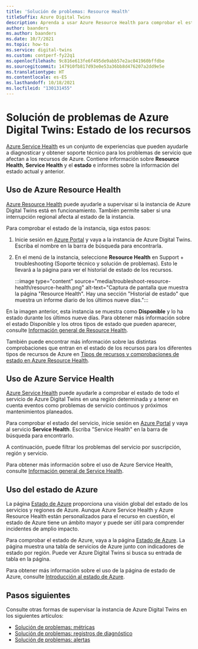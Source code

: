 ```yaml
---
title: 'Solución de problemas: Resource Health'
titleSuffix: Azure Digital Twins
description: Aprenda a usar Azure Resource Health para comprobar el estado de la instancia de Azure Digital Twins.
author: baanders
ms.author: baanders
ms.date: 10/7/2021
ms.topic: how-to
ms.service: digital-twins
ms.custom: contperf-fy22q1
ms.openlocfilehash: 9c816e613fe6f495de9abb57e2ac041960bffdbe
ms.sourcegitcommit: 147910fb817d93e0e53a36bb8d476207a2dd9e5e
ms.translationtype: HT
ms.contentlocale: es-ES
ms.lasthandoff: 10/18/2021
ms.locfileid: "130131455"
---
```

# <a name="troubleshooting-azure-digital-twins-resource-health"></a>Solución de problemas de Azure Digital Twins: Estado de los recursos

[Azure Service Health](../service-health/index.yml) es un conjunto de experiencias que pueden ayudarle a diagnosticar y obtener soporte técnico para los problemas de servicio que afectan a los recursos de Azure. Contiene información sobre **Resource Health**, **Service Health** y el **estado** e informes sobre la información del estado actual y anterior.

## <a name="use-azure-resource-health"></a>Uso de Azure Resource Health

[Azure Resource Health](../service-health/resource-health-overview.md) puede ayudarle a supervisar si la instancia de Azure Digital Twins está en funcionamiento. También permite saber si una interrupción regional afecta al estado de la instancia.

Para comprobar el estado de la instancia, siga estos pasos:

1. Inicie sesión en [Azure Portal](https://portal.azure.com) y vaya a la instancia de Azure Digital Twins. Escriba el nombre en la barra de búsqueda para encontrarla. 

2. En el menú de la instancia, seleccione **Resource Health** en Support + troubleshooting (Soporte técnico y solución de problemas). Esto le llevará a la página para ver el historial de estado de los recursos. 

    :::image type="content" source="media/troubleshoot-resource-health/resource-health.png" alt-text="Captura de pantalla que muestra la página &quot;Resource Health&quot;. Hay una sección &quot;Historial de estado&quot; que muestra un informe diario de los últimos nueve días.":::

En la imagen anterior, esta instancia se muestra como **Disponible** y lo ha estado durante los últimos nueve días. Para obtener más información sobre el estado Disponible y los otros tipos de estado que pueden aparecer, consulte [Información general de Resource Health](../service-health/resource-health-overview.md).

También puede encontrar más información sobre las distintas comprobaciones que entran en el estado de los recursos para los diferentes tipos de recursos de Azure en [Tipos de recursos y comprobaciones de estado en Azure Resource Health](../service-health/resource-health-checks-resource-types.md).

## <a name="use-azure-service-health"></a>Uso de Azure Service Health

[Azure Service Health](../service-health/service-health-overview.md) puede ayudarle a comprobar el estado de todo el servicio de Azure Digital Twins en una región determinada y a tener en cuenta eventos como problemas de servicio continuos y próximos mantenimientos planeados.

Para comprobar el estado del servicio, inicie sesión en [Azure Portal](https://portal.azure.com) y vaya al servicio **Service Health**. Escriba "Service Health" en la barra de búsqueda para encontrarlo. 

A continuación, puede filtrar los problemas del servicio por suscripción, región y servicio.

Para obtener más información sobre el uso de Azure Service Health, consulte [Información general de Service Health](../service-health/service-health-overview.md).

## <a name="use-azure-status"></a>Uso del estado de Azure

La página [Estado de Azure](../service-health/azure-status-overview.md) proporciona una visión global del estado de los servicios y regiones de Azure. Aunque Azure Service Health y Azure Resource Health están personalizados para el recurso en cuestión, el estado de Azure tiene un ámbito mayor y puede ser útil para comprender incidentes de amplio impacto.

Para comprobar el estado de Azure, vaya a la página [Estado de Azure](https://status.azure.com/status/). La página muestra una tabla de servicios de Azure junto con indicadores de estado por región. Puede ver Azure Digital Twins si busca su entrada de tabla en la página.

Para obtener más información sobre el uso de la página de estado de Azure, consulte [Introducción al estado de Azure](../service-health/azure-status-overview.md).

## <a name="next-steps"></a>Pasos siguientes

Consulte otras formas de supervisar la instancia de Azure Digital Twins en los siguientes artículos:
* [Solución de problemas: métricas](troubleshoot-metrics.md)
* [Solución de problemas: registros de diagnóstico](troubleshoot-diagnostics.md)
* [Solución de problemas: alertas](troubleshoot-alerts.md)
